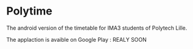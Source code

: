# Polytime
The android version of the timetable for IMA3 students of Polytech Lille.

The applaction is avaible on Google Play : REALY SOON
